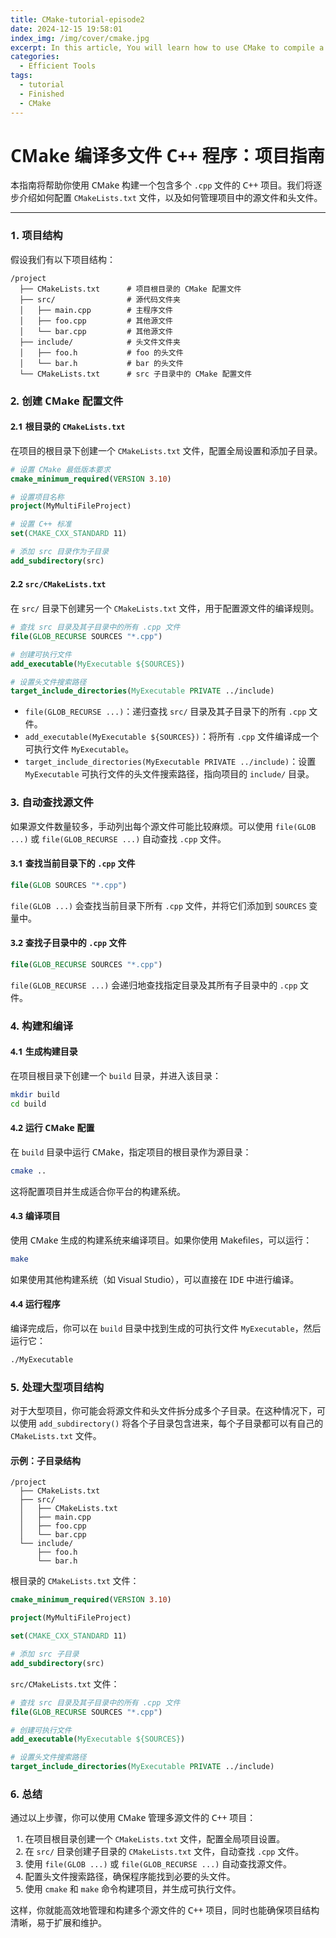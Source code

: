 ```yaml
---
title: CMake-tutorial-episode2
date: 2024-12-15 19:58:01
index_img: /img/cover/cmake.jpg
excerpt: In this article, You will learn how to use CMake to compile a more complex multi-file C++ program in Clion, together with some advice regarding building a formal cpp project with the help of CMake Tools.
categories:
  - Efficient Tools
tags:
  - tutorial
  - Finished
  - CMake
---
```


<style>
  html, body, .markdown-body {
    font-family: Georgia, sans, serif;
  }
</style>

# CMake 编译多文件 C++ 程序：项目指南

本指南将帮助你使用 CMake 构建一个包含多个 `.cpp` 文件的 C++ 项目。我们将逐步介绍如何配置 `CMakeLists.txt` 文件，以及如何管理项目中的源文件和头文件。

------

### 1. 项目结构

假设我们有以下项目结构：

```
/project
  ├── CMakeLists.txt      # 项目根目录的 CMake 配置文件
  ├── src/                # 源代码文件夹
  │   ├── main.cpp        # 主程序文件
  │   ├── foo.cpp         # 其他源文件
  │   └── bar.cpp         # 其他源文件
  ├── include/            # 头文件文件夹
  │   ├── foo.h           # foo 的头文件
  │   └── bar.h           # bar 的头文件
  └── CMakeLists.txt      # src 子目录中的 CMake 配置文件
```

### 2. 创建 CMake 配置文件

#### 2.1 根目录的 `CMakeLists.txt`

在项目的根目录下创建一个 `CMakeLists.txt` 文件，配置全局设置和添加子目录。

```cmake
# 设置 CMake 最低版本要求
cmake_minimum_required(VERSION 3.10)

# 设置项目名称
project(MyMultiFileProject)

# 设置 C++ 标准
set(CMAKE_CXX_STANDARD 11)

# 添加 src 目录作为子目录
add_subdirectory(src)
```

#### 2.2 `src/CMakeLists.txt`

在 `src/` 目录下创建另一个 `CMakeLists.txt` 文件，用于配置源文件的编译规则。

```cmake
# 查找 src 目录及其子目录中的所有 .cpp 文件
file(GLOB_RECURSE SOURCES "*.cpp")

# 创建可执行文件
add_executable(MyExecutable ${SOURCES})

# 设置头文件搜索路径
target_include_directories(MyExecutable PRIVATE ../include)
```

- `file(GLOB_RECURSE ...)`：递归查找 `src/` 目录及其子目录下的所有 `.cpp` 文件。
- `add_executable(MyExecutable ${SOURCES})`：将所有 `.cpp` 文件编译成一个可执行文件 `MyExecutable`。
- `target_include_directories(MyExecutable PRIVATE ../include)`：设置 `MyExecutable` 可执行文件的头文件搜索路径，指向项目的 `include/` 目录。

### 3. 自动查找源文件

如果源文件数量较多，手动列出每个源文件可能比较麻烦。可以使用 `file(GLOB ...)` 或 `file(GLOB_RECURSE ...)` 自动查找 `.cpp` 文件。

#### 3.1 查找当前目录下的 `.cpp` 文件

```cmake
file(GLOB SOURCES "*.cpp")
```

`file(GLOB ...)` 会查找当前目录下所有 `.cpp` 文件，并将它们添加到 `SOURCES` 变量中。

#### 3.2 查找子目录中的 `.cpp` 文件

```cmake
file(GLOB_RECURSE SOURCES "*.cpp")
```

`file(GLOB_RECURSE ...)` 会递归地查找指定目录及其所有子目录中的 `.cpp` 文件。

### 4. 构建和编译

#### 4.1 生成构建目录

在项目根目录下创建一个 `build` 目录，并进入该目录：

```bash
mkdir build
cd build
```

#### 4.2 运行 CMake 配置

在 `build` 目录中运行 CMake，指定项目的根目录作为源目录：

```bash
cmake ..
```

这将配置项目并生成适合你平台的构建系统。

#### 4.3 编译项目

使用 CMake 生成的构建系统来编译项目。如果你使用 Makefiles，可以运行：

```bash
make
```

如果使用其他构建系统（如 Visual Studio），可以直接在 IDE 中进行编译。

#### 4.4 运行程序

编译完成后，你可以在 `build` 目录中找到生成的可执行文件 `MyExecutable`，然后运行它：

```bash
./MyExecutable
```

### 5. 处理大型项目结构

对于大型项目，你可能会将源文件和头文件拆分成多个子目录。在这种情况下，可以使用 `add_subdirectory()` 将各个子目录包含进来，每个子目录都可以有自己的 `CMakeLists.txt` 文件。

#### 示例：子目录结构

```
/project
  ├── CMakeLists.txt
  ├── src/
  │   ├── CMakeLists.txt
  │   ├── main.cpp
  │   ├── foo.cpp
  │   └── bar.cpp
  └── include/
      ├── foo.h
      └── bar.h
```

根目录的 `CMakeLists.txt` 文件：

```cmake
cmake_minimum_required(VERSION 3.10)

project(MyMultiFileProject)

set(CMAKE_CXX_STANDARD 11)

# 添加 src 子目录
add_subdirectory(src)
```

`src/CMakeLists.txt` 文件：

```cmake
# 查找 src 目录及其子目录中的所有 .cpp 文件
file(GLOB_RECURSE SOURCES "*.cpp")

# 创建可执行文件
add_executable(MyExecutable ${SOURCES})

# 设置头文件搜索路径
target_include_directories(MyExecutable PRIVATE ../include)
```

### 6. 总结

通过以上步骤，你可以使用 CMake 管理多源文件的 C++ 项目：

1. 在项目根目录创建一个 `CMakeLists.txt` 文件，配置全局项目设置。
2. 在 `src/` 目录创建子目录的 `CMakeLists.txt` 文件，自动查找 `.cpp` 文件。
3. 使用 `file(GLOB ...)` 或 `file(GLOB_RECURSE ...)` 自动查找源文件。
4. 配置头文件搜索路径，确保程序能找到必要的头文件。
5. 使用 `cmake` 和 `make` 命令构建项目，并生成可执行文件。

这样，你就能高效地管理和构建多个源文件的 C++ 项目，同时也能确保项目结构清晰，易于扩展和维护。
